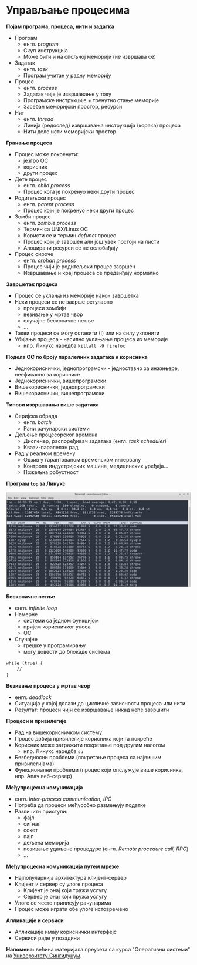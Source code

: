# Управљање процесима

**Појам програма, процеса, нити и задатка**

- Програм
	- енгл. *program*
	- Скуп инструкција
	- Може бити и на спољној меморији (не извршава се)
- Задатак
	- енгл. *task*
	- Програм учитан у радну меморију
- Процес
	- енгл. *process*
	- Задатак чије је извршавање у току
	- Програмске инструкције + тренутно стање меморије
	- Засебан меморијски простор, ресурси
- Нит
	- енгл. *thread*
	- Линија (редослед) извршавања инструкција (корака) процеса
	- Нити деле исти меморијски простор

**Гранање процеса**

- Процес може покренути:
	- језгро ОС
	- корисник
	- други процес
- Дете процес
	- енгл. *child process*
	- Процес кога је покренуо неки други процес
- Родитељски процес
	- енгл. *parent process*
	- Процес који је покренуо неки други процес
- Зомби процес
	- енгл. *zombie process*
	- Термин са UNIX/Linux ОС
	- Користи се и термин *defunct* процес
	- Процес који је завршен али још увек постоји на листи
	- Алоцирани ресурси се не ослобађају
- Процес сироче
	- енгл. *orphan process*
	- Процес чији је родитељски процес завршен
	- Извршавање и крај процеса се предвиђају нормално

**Завршетак процеса**

- Процес се уклања из меморије након завршетка
- Неки процеси се не заврше регуларно
	- процеси зомбији
	- везивање у мртав чвор
	- случајне бесконачне петље
	- ...
- Такви процеси се могу оставити (!) или на силу уклонити
- Убијање процеса - насилно уклањање процеса из меморије
	- нпр. Линукс наредба `killall -9 firefox`

**Подела ОС по броју паралелних задатака и корисника**

- Једнокориснички, једнопрограмски - једноставно за инжењере, неефикасно за кориснике
- Једнокориснички, вишепрограмски
- Вишекориснички, једнопрограмски
- Вишекориснички, вишепрограмски

**Типови извршавања више задатака**

- Серијска обрада
	- енгл. *batch*
	- Рани рачунарски системи
- Дељење процесорског времена
	- Диспечер, распоређивач задатака (енгл. *task scheduler*)
	- Квази-паралелан рад
- Рад у реалном времену
	- Одзив у гарантованом временском интервалу
	- Контрола индустријских машина, медицинских уређаја...
	- Пожељна робустност

**Програм `top` за Линукс**

![Програм top за Линукс](../../../assets/top.png)

**Бесконачне петље**

- енгл. *infinite loop*
- Намерне
	- системи са једном функцијом
	- пријем корисничког уноса
	- ОС
- Случајне
	- грешке у програмирању
	- могу довести до блокаде система

```
while (true) {
	//
}
```

**Везивање процеса у мртав чвор**

- енгл. *deadlock*
- Ситуација у којој долази до цикличне зависности процеса или нити
- Резултат: процеси чији се извршавање никад неће завршити

**Процеси и привилегије**

- Рад на вишекорисничком систему
- Процес добија привилегије корисника који га покреће
- Корисник може затражити покретање под другим налогом
	- нпр. Линукс наредба `su`
- Безбедносни проблеми (покретање процеса са највишим привилегијама)
- Функционални проблеми (процес који опслужује више корисника, нпр. Апач веб-сервер)

**Међупроцесна комуникација**

- енгл. *Inter-process communication, IPC*
- Потреба да процеси међусобно размењују податке
- Различити приступи:
	- фајл
	- сигнал
	- сокет
	- пајп
	- дељена меморија
	- позивање удаљене процедуре (енгл. *Remote procedure call, RPC*)
	- ...

**Међупроцесна комуникација путем мреже**

- Најпопуларнија архитектура клијент-сервер
- Клијент и сервер су улоге процеса
	- Клијент је онај који тражи услугу
	- Сервер је онај који пружа услугу
- Улоге се често приписују рачунарима
- Процес може играти обе улоге истовремено

**Апликације и сервиси**

- Апликације имају кориснички интерфејс
- Сервиси раде у позадини

**Напомена:** већина материјала преузета са курса "Оперативни системи" на [Универзитету Сингидунум](https://singidunum.ac.rs).
